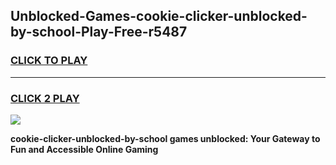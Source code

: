 
## Unblocked-Games-cookie-clicker-unblocked-by-school-Play-Free-r5487
<h3>
<a href="https://premium76.site?title=cookie-clicker-unblocked-by-school&ref=12A">CLICK TO PLAY</a></h3>
<hr>

<h3>
<a href="https://premium76.site?title=cookie-clicker-unblocked-by-school&ref=12A">CLICK 2 PLAY</a>
  
</h3>

<a href="https://premium76.site?title=cookie-clicker-unblocked-by-school&ref=12A"><img src="https://clearcache.store/games.png"></a>


**cookie-clicker-unblocked-by-school games unblocked: Your Gateway to Fun and Accessible Online Gaming**
